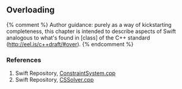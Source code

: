 ---
---

## Overloading

{% comment %}
Author guidance: purely as a way of kickstarting completeness, this chapter
is intended to describe aspects of Swift analogous to what's found in 
[class] of the C++ standard (http://eel.is/c++draft/#over).
{% endcomment %}

### References

1. Swift Repository, [ConstraintSystem.cpp](https://github.com/apple/swift/blob/28fb66cbaf706d0bcdc17153e32ac0e8cef57755/lib/Sema/ConstraintSystem.cpp)
1. Swift Repository, [CSSolver.cpp](https://github.com/apple/swift/blob/c925ce502b65ddca05ee8639d0d6ad0ab83d60a0/lib/Sema/CSSolver.cpp)
